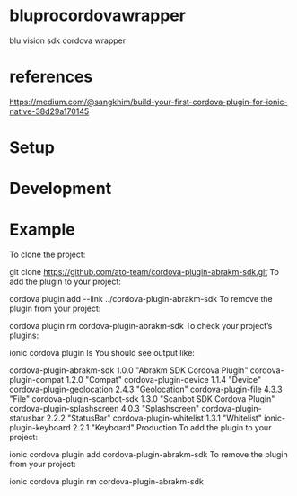 # bluprocordovawrapper
blu vision sdk cordova wrapper
# references
https://medium.com/@sangkhim/build-your-first-cordova-plugin-for-ionic-native-38d29a170145

# Setup
# Development
# Example 
To clone the project:

git clone https://github.com/ato-team/cordova-plugin-abrakm-sdk.git
To add the plugin to your project:

cordova plugin add --link ../cordova-plugin-abrakm-sdk
To remove the plugin from your project:

cordova plugin rm cordova-plugin-abrakm-sdk
To check your project’s plugins:

ionic cordova plugin ls
You should see output like:

cordova-plugin-abrakm-sdk 1.0.0 "Abrakm SDK Cordova Plugin"
cordova-plugin-compat 1.2.0 "Compat"
cordova-plugin-device 1.1.4 "Device"
cordova-plugin-geolocation 2.4.3 "Geolocation"
cordova-plugin-file 4.3.3 "File"
cordova-plugin-scanbot-sdk 1.3.0 "Scanbot SDK Cordova Plugin"
cordova-plugin-splashscreen 4.0.3 "Splashscreen"
cordova-plugin-statusbar 2.2.2 "StatusBar"
cordova-plugin-whitelist 1.3.1 "Whitelist"
ionic-plugin-keyboard 2.2.1 "Keyboard"
Production
To add the plugin to your project:

ionic cordova plugin add cordova-plugin-abrakm-sdk
To remove the plugin from your project:

ionic cordova plugin rm cordova-plugin-abrakm-sdk
